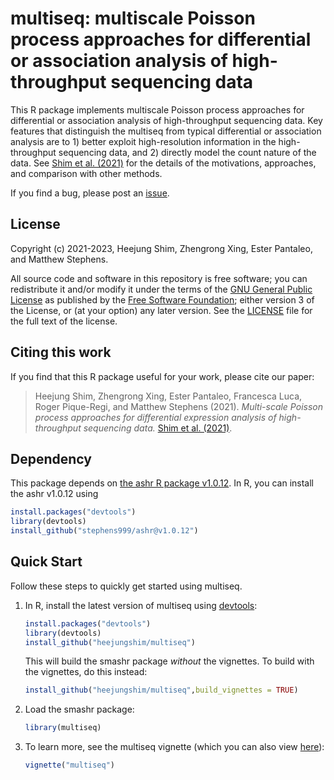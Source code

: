 # multiseq: multiscale Poisson process approaches for differential or association analysis of high-throughput sequencing data

This R package implements multiscale Poisson process approaches for differential or association analysis of high-throughput sequencing data. Key features that distinguish the multiseq from typical differential or association analysis are to 1) better exploit high-resolution information in the high-throughput sequencing data, and 2) directly model the count nature of the data. See [Shim et al. (2021)][multiseq-arxiv] for the details of the motivations, approaches, and comparison with other methods. 

If you find a bug, please post an [issue][issues].

## License

Copyright (c) 2021-2023, Heejung Shim, Zhengrong Xing, Ester Pantaleo, and Matthew Stephens.

All source code and software in this repository is free software; you
can redistribute it and/or modify it under the terms of the
[GNU General Public License][gpl] as published by the
[Free Software Foundation][fsf]; either version 3 of the License, or
(at your option) any later version. See the [LICENSE](LICENSE) file
for the full text of the license.

## Citing this work

If you find that this R package useful for your work, please cite our
paper:

> Heejung Shim, Zhengrong Xing, Ester Pantaleo, Francesca Luca, Roger 
> Pique-Regi, and Matthew Stephens (2021). *Multi-scale Poisson process 
> approaches for differential expression analysis of high-throughput 
> sequencing data.* [Shim et al. (2021)][multiseq-arxiv].


## Dependency

This package depends on [the ashr R package v1.0.12](https://github.com/stephens999/ashr/releases/tag/v1.0.12). In R, you can install the ashr v1.0.12 using

   ```R
   install.packages("devtools")
   library(devtools)
   install_github("stephens999/ashr@v1.0.12")
   ```

## Quick Start

Follow these steps to quickly get started using multiseq.

1. In R, install the latest version of multiseq using [devtools][devtools]:

   ```R
   install.packages("devtools")
   library(devtools)
   install_github("heejungshim/multiseq")
   ```

   This will build the smashr package *without* the vignettes. To
   build with the vignettes, do this instead:

   ```R
   install_github("heejungshim/multiseq",build_vignettes = TRUE)
   ```
   
2. Load the smashr package:

   ```R
   library(multiseq)
   ```
   
3. To learn more, see the multiseq vignette
   (which you can also view [here][multiseq-web]):

   ```R
   vignette("multiseq")
   ```
   
[multiseq-arxiv]: XXX
[issues]: https://github.com/heejungshim/multiseq/issues
[gpl]: http://www.gnu.org/licenses/gpl.html
[fsf]: https://www.fsf.org
[multiseq-web]: https://heejungshim.github.io/multiseq
[devtools]: https://github.com/r-lib/devtools

